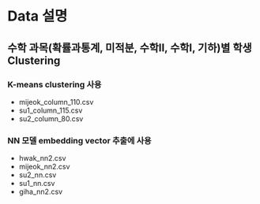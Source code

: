 # Data 설명
## 수학 과목(확률과통계, 미적분, 수학II, 수학I, 기하)별 학생 Clustering
### K-means clustering 사용
- mijeok_column_110.csv
- su1_column_115.csv
- su2_column_80.csv

### NN 모델 embedding vector 추출에 사용
- hwak_nn2.csv
- mijeok_nn2.csv
- su2_nn.csv
- su1_nn.csv
- giha_nn2.csv
